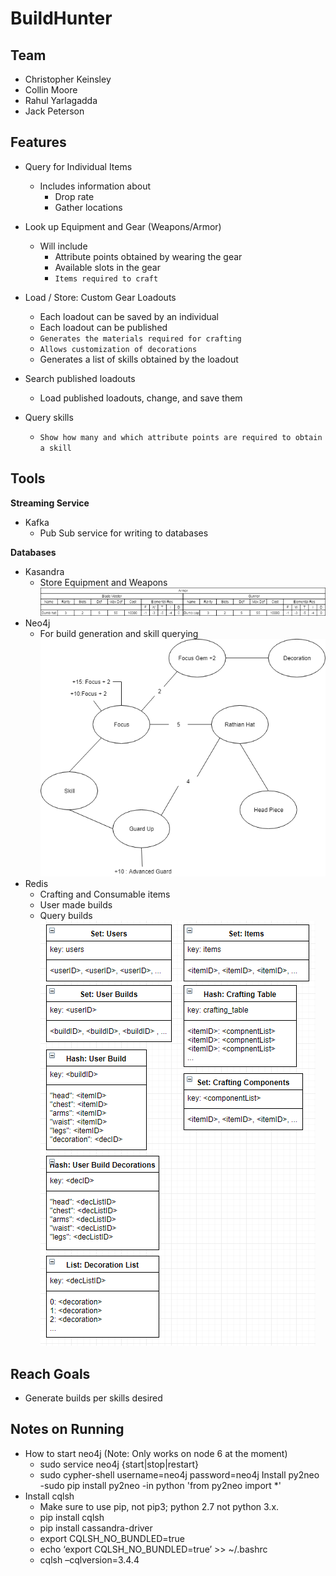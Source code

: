 # BuildHunter

## Team
- Christopher Keinsley
- Collin Moore
- Rahul Yarlagadda
- Jack Peterson

## Features
- Query for Individual Items
    - Includes information about
        - Drop rate
        - Gather locations

- Look up Equipment and Gear (Weapons/Armor)
    - Will include
        - Attribute points obtained by wearing the gear
        - Available slots in the gear
        - `Items required to craft`

- Load / Store: Custom Gear Loadouts
    - Each loadout can be saved by an individual
    - Each loadout can be published 
    - `Generates the materials required for crafting`
    - `Allows customization of decorations`
    - Generates a list of skills obtained by the loadout

- Search published loadouts
    - Load published loadouts, change, and save them

- Query skills
    - `Show how many and which attribute points are required to obtain a skill`

## Tools

**Streaming Service**
- Kafka
    - Pub Sub service for writing to databases


**Databases**  
- Kasandra
    - Store Equipment and Weapons
    ![](images/Cassandra.png)
- Neo4j
    - For build generation and skill querying
    ![](images/neo4j_datastructure.png)
- Redis
    - Crafting and Consumable items
    - User made builds
    - Query builds
    ![](images/redis_diagram.png)
## Reach Goals
- Generate builds per skills desired

## Notes on Running
- How to start neo4j (Note: Only works on node 6 at the moment)
    - sudo service neo4j {start|stop|restart}
    - sudo cypher-shell
        username=neo4j
        password=neo4j
    Install py2neo
        -sudo pip install py2neo
        -in python 'from py2neo import *'
- Install cqlsh
    - Make sure to use pip, not pip3; python 2.7 not python 3.x.
    - pip install cqlsh
    - pip install cassandra-driver
    - export CQLSH_NO_BUNDLED=true
    - echo ‘export CQLSH_NO_BUNDLED=true’ >> ~/.bashrc
    - cqlsh –cqlversion=3.4.4

